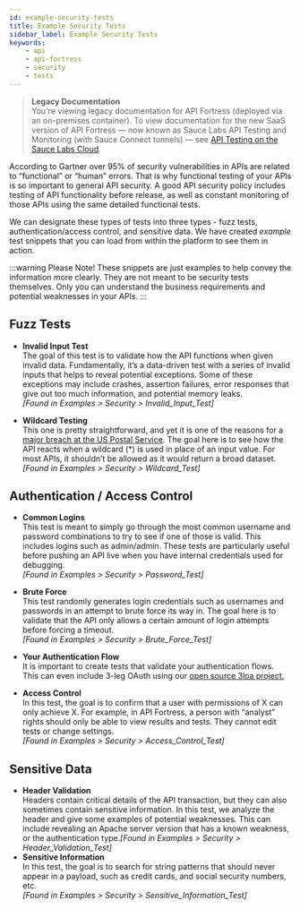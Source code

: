 ```yaml
---
id: example-security-tests
title: Example Security Tests
sidebar_label: Example Security Tests
keywords:
    - api
    - api-fortress
    - security
    - tests
---
```


<head>
  <meta name="robots" content="noindex" />
</head>

>**Legacy Documentation**<br/>You're viewing legacy documentation for API Fortress (deployed via an on-premises container). To view documentation for the new SaaS version of API Fortress &#8212; now known as Sauce Labs API Testing and Monitoring (with Sauce Connect tunnels) &#8212; see [API Testing on the Sauce Labs Cloud](/api-testing/).

According to Gartner over 95% of security vulnerabilities in APIs are related to “functional” or “human” errors. That is why functional testing of your APIs is so important to general API security. A good API security policy includes testing of API functionality before release, as well as constant monitoring of those APIs using the same detailed functional tests.

We can designate these types of tests into three types - fuzz tests, authentication/access control, and sensitive data. We have created _example_ test snippets that you can load from within the platform to see them in action.

:::warning Please Note!
These snippets are just examples to help convey the information more clearly. They are not meant to be security tests themselves. Only you can understand the business requirements and potential weaknesses in your APIs.
:::

## Fuzz Tests

- **Invalid Input Test**  
    The goal of this test is to validate how the API functions when given invalid data. Fundamentally, it’s a data-driven test with a series of invalid inputs that helps to reveal potential exceptions. Some of these exceptions may include crashes, assertion failures, error responses that give out too much information, and potential memory leaks.  
    _\[Found in Examples > Security > Invalid\_Input\_Test\]_

- **Wildcard Testing**  
    This one is pretty straightforward, and yet it is one of the reasons for a [major breach at the US Postal Service](https://apifortress.com/usps-api-security-vulnerabilities-caused-by-functional-errors/). The goal here is to see how the API reacts when a wildcard (\*) is used in place of an input value. For most APIs, it shouldn’t be allowed as it would return a broad dataset.  
    _\[Found in Examples > Security > Wildcard\_Test\]_

## Authentication / Access Control

- **Common Logins**  
    This test is meant to simply go through the most common username and password combinations to try to see if one of those is valid. This includes logins such as admin/admin. These tests are particularly useful before pushing an API live when you have internal credentials used for debugging.  
    _\[Found in Examples > Security > Password\_Test\]_

- **Brute Force**  
    This test randomly generates login credentials such as usernames and passwords in an attempt to brute force its way in. The goal here is to validate that the API only allows a certain amount of login attempts before forcing a timeout.  
    _\[Found in Examples > Security > Brute\_Force\_Test\]_

- **Your Authentication Flow**  
    It is important to create tests that validate your authentication flows. This can even include 3-leg OAuth using our [open source 3loa project.](https://apifortress.com/opensourceprojects/)

- **Access Control**  
    In this test, the goal is to confirm that a user with permissions of X can only achieve X. For example, in API Fortress, a person with “analyst” rights should only be able to view results and tests. They cannot edit tests or change settings.  
    _\[Found in Examples > Security > Access\_Control\_Test\]_

## Sensitive Data

- **Header Validation**  
    Headers contain critical details of the API transaction, but they can also sometimes contain sensitive information. In this test, we analyze the header and give some examples of potential weaknesses. This can include revealing an Apache server version that has a known weakness, or the authentication type._\[Found in Examples > Security > Header\_Validation\_Test\]_
- **Sensitive Information**  
    In this test, the goal is to search for string patterns that should never appear in a payload, such as credit cards, and social security numbers, etc.  
    _\[Found in Examples > Security > Sensitive\_Information\_Test\]_
